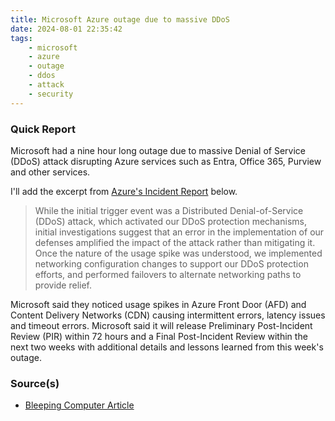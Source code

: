```yaml
---
title: Microsoft Azure outage due to massive DDoS
date: 2024-08-01 22:35:42
tags:
    - microsoft
    - azure
    - outage
    - ddos
    - attack
    - security
---
```


### Quick Report

Microsoft had a nine hour long outage due to massive Denial of Service (DDoS) attack disrupting Azure services such as Entra, Office 365, Purview and other services.

I\'ll add the excerpt from [Azure's Incident Report][def] below.

> While the initial trigger event was a Distributed Denial-of-Service (DDoS) attack, which activated our DDoS protection mechanisms, initial investigations suggest that an error in the implementation of our defenses amplified the impact of the attack rather than mitigating it. Once the nature of the usage spike was understood, we implemented networking configuration changes to support our DDoS protection efforts, and performed failovers to alternate networking paths to provide relief.

Microsoft said they noticed usage spikes in Azure Front Door (AFD) and Content Delivery Networks (CDN) causing intermittent errors, latency issues and timeout errors. Microsoft said it will release Preliminary Post-Incident Review (PIR) within 72 hours and a Final Post-Incident Review within the next two weeks with additional details and lessons learned from this week's outage.

### Source(s)

- [Bleeping Computer Article][def2]

[def]: https://azure.status.microsoft/en-us/status/history/#incident-history-collapse-KTY1-HW8
[def2]: https://www.bleepingcomputer.com/news/microsoft/microsoft-says-massive-azure-outage-was-caused-by-ddos-attack/
